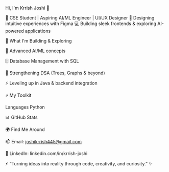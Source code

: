 Hi, I'm Krrish Joshi 👋

🚀 CSE Student | Aspiring AI/ML Engineer | UI/UX Designer
🎨 Designing intuitive experiences with Figma
💻 Building sleek frontends & exploring AI-powered applications

🚧 What I'm Building & Exploring

🤖 Advanced AI/ML concepts

🗄️ Database Management with SQL

🌳 Strengthening DSA (Trees, Graphs & beyond)

⚡ Leveling up in Java & backend integration

⚡ My Toolkit

Languages
Python 


📊 GitHub Stats




🌍 Find Me Around

📫 Email: joshikrrish445@gmail.com

💼 LinkedIn: linkedin.com/in/krrish-joshi

⚡ “Turning ideas into reality through code, creativity, and curiosity.” ✨
